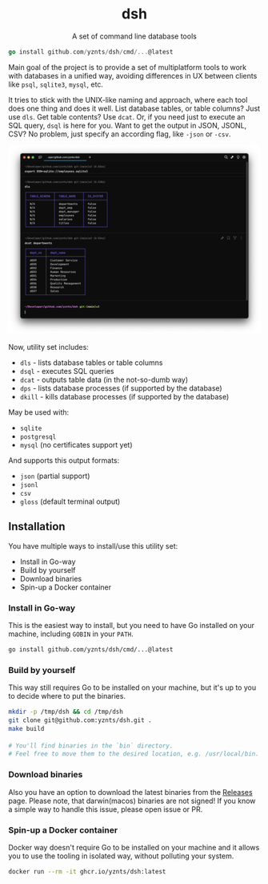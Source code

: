 
<h1 align="center">dsh</h1>

<p align="center">
  A set of command line database tools
</p>

```go
go install github.com/yznts/dsh/cmd/...@latest
```

Main goal of the project is to provide a set of multiplatform tools
to work with databases in a unified way,
avoiding differences in UX between clients like `psql`, `sqlite3`, `mysql`, etc.

It tries to stick with the UNIX-like naming and approach,
where each tool does one thing and does it well.
List database tables, or table columns? Just use `dls`.
Get table contents? Use `dcat`.
Or, if you need just to execute an SQL query, `dsql` is here for you.
Want to get the output in JSON, JSONL, CSV?
No problem, just specify an according flag, like `-json` or `-csv`.

![example](.github/assets/example.png)

Now, utility set includes:
- `dls`   - lists database tables or table columns
- `dsql`  - executes SQL queries
- `dcat`  - outputs table data (in the not-so-dumb way)
- `dps`   - lists database processes (if supported by the database)
- `dkill` - kills database processes (if supported by the database)

May be used with:
- `sqlite`
- `postgresql`
- `mysql` (no certificates support yet)

And supports this output formats:
- `json` (partial support)
- `jsonl`
- `csv`
- `gloss` (default terminal output)

## Installation

You have multiple ways to install/use this utility set:
- Install in Go-way
- Build by yourself
- Download binaries
- Spin-up a Docker container

### Install in Go-way

This is the easiest way to install,
but you need to have Go installed on your machine,
including `GOBIN` in your `PATH`.

```bash
go install github.com/yznts/dsh/cmd/...@latest
```

### Build by yourself

This way still requires Go to be installed on your machine,
but it's up to you to decide where to put the binaries.

```bash
mkdir -p /tmp/dsh && cd /tmp/dsh
git clone git@github.com:yznts/dsh.git .
make build

# You'll find binaries in the `bin` directory.
# Feel free to move them to the desired location, e.g. /usr/local/bin.
```

### Download binaries

Also you have an option to download the latest binaries from the [Releases](https://github.com/yznts/dsh/releases) page.
Please note, that darwin(macos) binaries are not signed!
If you know a simple way to handle this issue, please open issue or PR.

### Spin-up a Docker container

Docker way doesn't require Go to be installed on your machine
and it allows you to use the tooling in isolated way,
without polluting your system.

```bash
docker run --rm -it ghcr.io/yznts/dsh:latest
```
